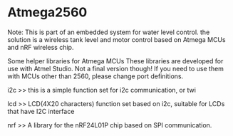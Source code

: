 # Atmega2560
Note:
This is part of an embedded system for water level control. the solution is a wireless tank level and motor control based on Atmega MCUs and nRF wireless chip.

Some helper libraries for Atmega MCUs
These libraries are developed for use with Atmel Studio. Not a final version though!
If you need to use them with MCUs other than 2560, please change port definitions.

i2c >> this is a simple function set for i2c communication, or twi

lcd >> LCD(4X20 characters) function set based on i2c, suitable for LCDs that have I2C interface

nrf >> A library for the nRF24L01P chip based on SPI communication.
